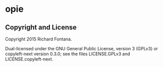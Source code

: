 opie
====

Copyright and License
---------------------

Copyright 2015 Richard Fontana.

Dual-licensed under the GNU General Public License, version 3 (GPLv3)
or copyleft-next version 0.3.0; see the files LICENSE.GPLv3 and
LICENSE.copyleft-next.
